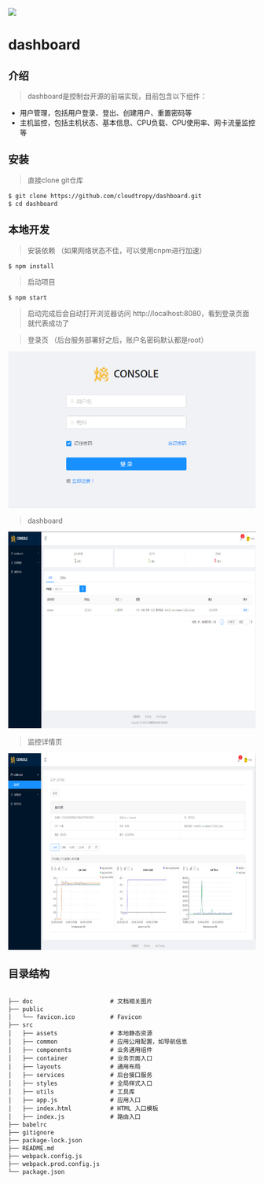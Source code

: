 ![](./doc/favicon.ico)

# dashboard

## 介绍

> dashboard是控制台开源的前端实现，目前包含以下组件：

* 用户管理，包括用户登录、登出、创建用户、重置密码等
* 主机监控，包括主机状态、基本信息、CPU负载、CPU使用率、网卡流量监控等

## 安装

> 直接clone git仓库

    $ git clone https://github.com/cloudtropy/dashboard.git
    $ cd dashboard

## 本地开发

> 安装依赖 （如果网络状态不佳，可以使用cnpm进行加速）

    $ npm install

> 启动项目

    $ npm start

> 启动完成后会自动打开浏览器访问 http://localhost:8080，看到登录页面就代表成功了

> 登录页 （后台服务部署好之后，账户名密码默认都是root）

![](./doc/login.png)

> dashboard

<img src="./doc/dashboard.png" style="width: 760px;height: 400px" alt="dashboard">

> 监控详情页

<img src="./doc/hostmonitor.png" style="width: 760px;height: 400px" alt="monitor">

## 目录结构

```

├── doc                      # 文档相关图片
├── public
│   └── favicon.ico          # Favicon
├── src
│   ├── assets               # 本地静态资源
│   ├── common               # 应用公用配置，如导航信息
│   ├── components           # 业务通用组件
│   ├── container            # 业务页面入口
│   ├── layouts              # 通用布局
│   ├── services             # 后台接口服务
│   ├── styles               # 全局样式入口
│   ├── utils                # 工具库
│   ├── app.js               # 应用入口
│   ├── index.html           # HTML 入口模板
│   ├── index.js             # 路由入口
├── babelrc                 
├── gitignore               
├── package-lock.json                 
├── README.md
├── webpack.config.js                 
├── webpack.prod.config.js                 
└── package.json

```